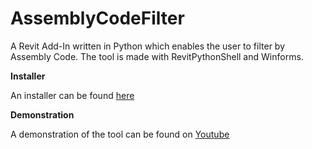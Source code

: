 # **AssemblyCodeFilter**
A Revit Add-In written in Python which enables the user to filter by Assembly Code.
The tool is made with RevitPythonShell and Winforms.

**Installer**

An installer can be found [here](https://github.com/C-Claus/AssemblyCodeFilter/blob/master/setup.exe)

**Demonstration**

A demonstration of the tool can be found on [Youtube](https://youtu.be/P26hZL5vg1k)
